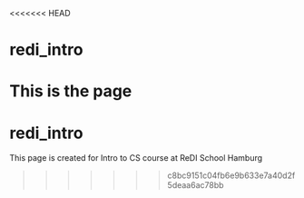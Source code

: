 <<<<<<< HEAD
# redi_intro

This is the page
=======
# redi_intro

This page is created for Intro to CS course at ReDI School Hamburg
>>>>>>> c8bc9151c04fb6e9b633e7a40d2f5deaa6ac78bb
